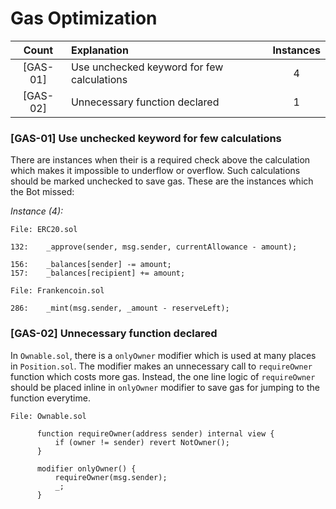 # Gas Optimization

| Count | Explanation | Instances |
|:--:|:-------|:--:|
| [GAS-01] | Use unchecked keyword for few calculations | 4 |
| [GAS-02] | Unnecessary function declared | 1 |

### [GAS-01] Use unchecked keyword for few calculations

There are instances when their is a required check above the calculation which makes it impossible to underflow or overflow. Such calculations should be marked unchecked to save gas. These are the instances which the Bot missed:

*Instance (4):*
```solidity
File: ERC20.sol

132:    _approve(sender, msg.sender, currentAllowance - amount);

156:    _balances[sender] -= amount;
157:    _balances[recipient] += amount;

```

```solidity
File: Frankencoin.sol

286:    _mint(msg.sender, _amount - reserveLeft);

```

### [GAS-02] Unnecessary function declared 

In `Ownable.sol`, there is a `onlyOwner` modifier which is used at many places in `Position.sol`. The modifier makes an unnecessary call to `requireOwner` function which costs more gas. Instead, the one line logic of `requireOwner` should be placed inline in `onlyOwner` modifier to save gas for jumping to the function everytime.

```solidity
File: Ownable.sol

      function requireOwner(address sender) internal view { 
          if (owner != sender) revert NotOwner();
      }

      modifier onlyOwner() {
          requireOwner(msg.sender);
          _;
      }

```